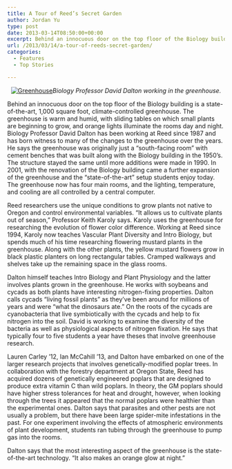 ```yaml
---
title: A Tour of Reed’s Secret Garden
author: Jordan Yu
type: post
date: 2013-03-14T08:50:00+00:00
excerpt: Behind an innocuous door on the top floor of the Biology building is a state-of-the-art, 1,000 square foot, climate-controlled greenhouse. The greenhouse is warm and humid, with sliding tables on which small plants are beginning to grow, and orange lights illuminate the rooms day and night. Biology Professor David Dalton has been working at Reed since 1987 and has born witness to many of the changes to the greenhouse over the years. He says the greenhouse was originally just a “south-facing room” with cement benches that was built along with the Biology building in the 1950’s. The structure stayed the same until more additions were made in 1990. In 2001, with the renovation of the Biology building came a further expansion of the greenhouse and the “state-of-the-art” setup students enjoy today. The greenhouse now has four main rooms, and the lighting, temperature, and cooling are all controlled by a central computer.
url: /2013/03/14/a-tour-of-reeds-secret-garden/
categories:
  - Features
  - Top Stories

---
```

<p style="text-align: center;">
  <a href="https://i1.wp.com/www.reedquest.org/wp-content/uploads/2013/03/DSC_0049_web.jpg"><img class="aligncenter size-full wp-image-2156" alt="Greenhouse" src="https://i1.wp.com/www.reedquest.org/wp-content/uploads/2013/03/DSC_0049_web.jpg?resize=770%2C516" data-recalc-dims="1" /></a><em>Biology Professor David Dalton working in the greenhouse.</em>
</p>

Behind an innocuous door on the top floor of the Biology building is a state-of-the-art, 1,000 square foot, climate-controlled greenhouse. The greenhouse is warm and humid, with sliding tables on which small plants are beginning to grow, and orange lights illuminate the rooms day and night. Biology Professor David Dalton has been working at Reed since 1987 and has born witness to many of the changes to the greenhouse over the years. He says the greenhouse was originally just a “south-facing room” with cement benches that was built along with the Biology building in the 1950’s. The structure stayed the same until more additions were made in 1990. In 2001, with the renovation of the Biology building came a further expansion of the greenhouse and the “state-of-the-art” setup students enjoy today. The greenhouse now has four main rooms, and the lighting, temperature, and cooling are all controlled by a central computer.

Reed researchers use the unique conditions to grow plants not native to Oregon and control environmental variables. “It allows us to cultivate plants out of season,” Professor Keith Karoly says. Karoly uses the greenhouse for researching the evolution of flower color difference. Working at Reed since 1994, Karoly now teaches Vascular Plant Diversity and Intro Biology, but spends much of his time researching flowering mustard plants in the greenhouse. Along with the other plants, the yellow mustard flowers grow in black plastic planters on long rectangular tables. Cramped walkways and shelves take up the remaining space in the glass rooms.

Dalton himself teaches Intro Biology and Plant Physiology and the latter involves plants grown in the greenhouse. He works with soybeans and cycads as both plants have interesting nitrogen-fixing properties. Dalton calls cycads “living fossil plants” as they’ve been around for millions of years and were “what the dinosaurs ate.” On the roots of the cycads are cyanobacteria that live symbiotically with the cycads and help to fix nitrogen into the soil. David is working to examine the diversity of the bacteria as well as physiological aspects of nitrogen fixation. He says that typically four to five students a year have theses that involve greenhouse research.

Lauren Carley ’12, Ian McCahill ’13, and Dalton have embarked on one of the larger research projects that involves genetically-modified poplar trees. In collaboration with the forestry department at Oregon State, Reed has acquired dozens of genetically engineered poplars that are designed to produce extra vitamin C than wild poplars. In theory, the GM poplars should have higher stress tolerances for heat and drought, however, when looking through the trees it appeared that the normal poplars were healthier than the experimental ones. Dalton says that parasites and other pests are not usually a problem, but there have been large spider-mite infestations in the past. For one experiment involving the effects of atmospheric environments of plant development, students ran tubing through the greenhouse to pump gas into the rooms.

Dalton says that the most interesting aspect of the greenhouse is the state-of-the-art technology. “It also makes an orange glow at night.”
